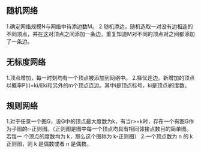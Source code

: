 ## 随机网络

1.确定网络规模N与网络中待添边数M。
2.随机添边，随机选取一对没有边相连的不同顶点，并在这对顶点之间添加一条边，重复知道M对不同的顶点对之间都添加了一条边。

## 无标度网络

1.顶点增加，每一时刻均有一个顶点被添加到网络中。
2.择优连边。新增加的顶点以概率P(i)=ki/Eki和另外的m个顶点连边。其中i是顶点标号，ki是顶点i的度数。

## 规则网络

1.对于任意一个图G，设G中的顶点最大度数为k，有当r>=k时，存在一个有图G作为子图的r-正则图。（正则图是图中每一个顶点均具有相同邻接点数目的简单图。若每一
个顶点的度数均为 k，那么这个图称为 k-正则图）
2.一个顶点数为 n 的 k 正则图，则 k 是偶数或者 n 是偶数。
